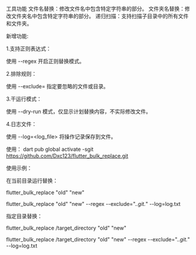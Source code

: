 
工具功能
文件名替换：修改文件名中包含特定字符串的部分。
文件夹名替换：修改文件夹名中包含特定字符串的部分。
递归扫描：支持扫描子目录中的所有文件和文件夹。

新增功能:

1.支持正则表达式：

使用 --regex 开启正则替换模式。

2.排除规则：

使用 --exclude=<pattern> 指定要忽略的文件或目录。

3.干运行模式：

使用 --dry-run 模式，仅显示计划替换内容，不实际修改文件。

4.日志文件：

使用 --log=<log_file> 将操作记录保存到文件。



使用：
dart pub global activate -sgit https://github.com/Dxc123/flutter_bulk_replace.git


使用示例：

在当前目录运行替换：

flutter_bulk_replace "old" "new"

flutter_bulk_replace "old" "new" --regex --exclude=".*\.git.*" --log=log.txt

指定目录替换：

flutter_bulk_replace /target_directory "old" "new"

flutter_bulk_replace /target_directory "old" "new" --regex --exclude=".*\.git.*" --log=log.txt



